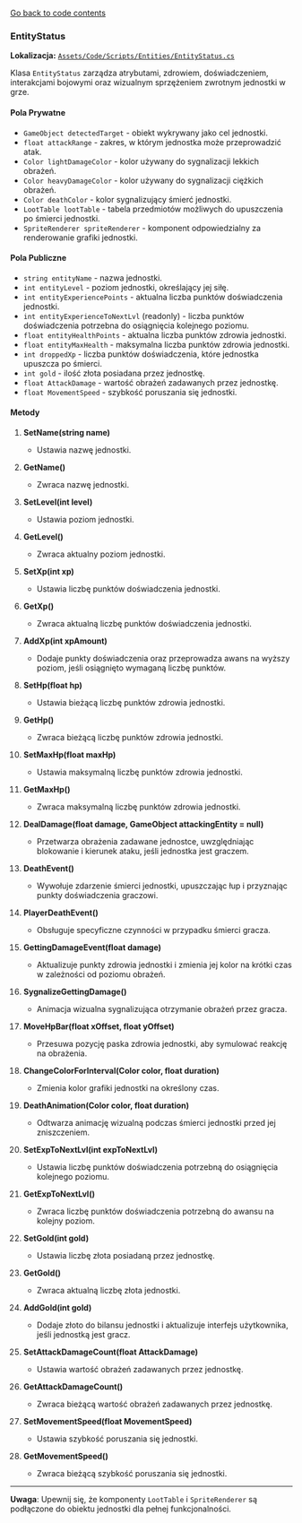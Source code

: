 ﻿[Go back to code contents](../../codeContents.md)

### EntityStatus

**Lokalizacja:** [`Assets/Code/Scripts/Entities/EntityStatus.cs`](../../../Assets/Code/Scripts/Entities/EntityStatus.cs)

Klasa `EntityStatus` zarządza atrybutami, zdrowiem, doświadczeniem, interakcjami bojowymi oraz wizualnym sprzężeniem zwrotnym jednostki w grze.

#### Pola Prywatne

- `GameObject detectedTarget` - obiekt wykrywany jako cel jednostki.
- `float attackRange` - zakres, w którym jednostka może przeprowadzić atak.
- `Color lightDamageColor` - kolor używany do sygnalizacji lekkich obrażeń.
- `Color heavyDamageColor` - kolor używany do sygnalizacji ciężkich obrażeń.
- `Color deathColor` - kolor sygnalizujący śmierć jednostki.
- `LootTable lootTable` - tabela przedmiotów możliwych do upuszczenia po śmierci jednostki.
- `SpriteRenderer spriteRenderer` - komponent odpowiedzialny za renderowanie grafiki jednostki.

#### Pola Publiczne

- `string entityName` - nazwa jednostki.
- `int entityLevel` - poziom jednostki, określający jej siłę.
- `int entityExperiencePoints` - aktualna liczba punktów doświadczenia jednostki.
- `int entityExperienceToNextLvl` (readonly) - liczba punktów doświadczenia potrzebna do osiągnięcia kolejnego poziomu.
- `float entityHealthPoints` - aktualna liczba punktów zdrowia jednostki.
- `float entityMaxHealth` - maksymalna liczba punktów zdrowia jednostki.
- `int droppedXp` - liczba punktów doświadczenia, które jednostka upuszcza po śmierci.
- `int gold` - ilość złota posiadana przez jednostkę.
- `float AttackDamage` - wartość obrażeń zadawanych przez jednostkę.
- `float MovementSpeed` - szybkość poruszania się jednostki.

#### Metody

1. **SetName(string name)**
    - Ustawia nazwę jednostki.

2. **GetName()**
    - Zwraca nazwę jednostki.

3. **SetLevel(int level)**
    - Ustawia poziom jednostki.

4. **GetLevel()**
    - Zwraca aktualny poziom jednostki.

5. **SetXp(int xp)**
    - Ustawia liczbę punktów doświadczenia jednostki.

6. **GetXp()**
    - Zwraca aktualną liczbę punktów doświadczenia jednostki.

7. **AddXp(int xpAmount)**
    - Dodaje punkty doświadczenia oraz przeprowadza awans na wyższy poziom, jeśli osiągnięto wymaganą liczbę punktów.

8. **SetHp(float hp)**
    - Ustawia bieżącą liczbę punktów zdrowia jednostki.

9. **GetHp()**
    - Zwraca bieżącą liczbę punktów zdrowia jednostki.

10. **SetMaxHp(float maxHp)**
    - Ustawia maksymalną liczbę punktów zdrowia jednostki.

11. **GetMaxHp()**
    - Zwraca maksymalną liczbę punktów zdrowia jednostki.

12. **DealDamage(float damage, GameObject attackingEntity = null)**
    - Przetwarza obrażenia zadawane jednostce, uwzględniając blokowanie i kierunek ataku, jeśli jednostka jest graczem.

13. **DeathEvent()**
    - Wywołuje zdarzenie śmierci jednostki, upuszczając łup i przyznając punkty doświadczenia graczowi.

14. **PlayerDeathEvent()**
    - Obsługuje specyficzne czynności w przypadku śmierci gracza.

15. **GettingDamageEvent(float damage)**
    - Aktualizuje punkty zdrowia jednostki i zmienia jej kolor na krótki czas w zależności od poziomu obrażeń.

16. **SygnalizeGettingDamage()**
    - Animacja wizualna sygnalizująca otrzymanie obrażeń przez gracza.

17. **MoveHpBar(float xOffset, float yOffset)**
    - Przesuwa pozycję paska zdrowia jednostki, aby symulować reakcję na obrażenia.

18. **ChangeColorForInterval(Color color, float duration)**
    - Zmienia kolor grafiki jednostki na określony czas.

19. **DeathAnimation(Color color, float duration)**
    - Odtwarza animację wizualną podczas śmierci jednostki przed jej zniszczeniem.

20. **SetExpToNextLvl(int expToNextLvl)**
    - Ustawia liczbę punktów doświadczenia potrzebną do osiągnięcia kolejnego poziomu.

21. **GetExpToNextLvl()**
    - Zwraca liczbę punktów doświadczenia potrzebną do awansu na kolejny poziom.

22. **SetGold(int gold)**
    - Ustawia liczbę złota posiadaną przez jednostkę.

23. **GetGold()**
    - Zwraca aktualną liczbę złota jednostki.

24. **AddGold(int gold)**
    - Dodaje złoto do bilansu jednostki i aktualizuje interfejs użytkownika, jeśli jednostką jest gracz.

25. **SetAttackDamageCount(float AttackDamage)**
    - Ustawia wartość obrażeń zadawanych przez jednostkę.

26. **GetAttackDamageCount()**
    - Zwraca bieżącą wartość obrażeń zadawanych przez jednostkę.

27. **SetMovementSpeed(float MovementSpeed)**
    - Ustawia szybkość poruszania się jednostki.

28. **GetMovementSpeed()**
    - Zwraca bieżącą szybkość poruszania się jednostki.

---

**Uwaga**: Upewnij się, że komponenty `LootTable` i `SpriteRenderer` są podłączone do obiektu jednostki dla pełnej funkcjonalności.
